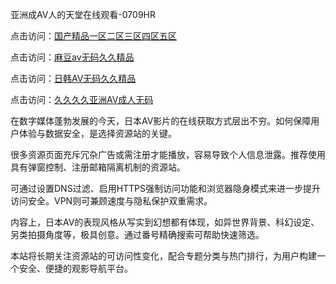 亚洲成AV人的天堂在线观看-0709HR

点击访问：<a href="https://heiliaoll4qsx.pages.dev">国产精品一区二区三区四区五区</a>

点击访问：<a href="https://heiliaozj3tjd.pages.dev">麻豆av无码久久精品</a>

点击访问：<a href="https://heiliao2dmwwy.pages.dev">日韩AV无码久久精品</a>

点击访问：<a href="https://heiliaowzu4ur.pages.dev">久久久久亚洲AV成人无码</a>


在数字媒体蓬勃发展的今天，日本AV影片的在线获取方式层出不穷。如何保障用户体验与数据安全，是选择资源站的关键。

很多资源页面充斥冗杂广告或需注册才能播放，容易导致个人信息泄露。推荐使用具有弹窗控制、注册邮箱隔离机制的资源站。

可通过设置DNS过滤、启用HTTPS强制访问功能和浏览器隐身模式来进一步提升访问安全。VPN则可兼顾速度与隐私保护双重需求。

内容上，日本AV的表现风格从写实到幻想都有体现，如异世界背景、科幻设定、另类拍摄角度等，极具创意。通过番号精确搜索可帮助快速筛选。

本站将长期关注资源站的可访问性变化，配合专题分类与热门排行，为用户构建一个安全、便捷的观影导航平台。

<span style="display:none;">[Canonical link]( https://github.com/lk20250709/5432123 ）</span>

